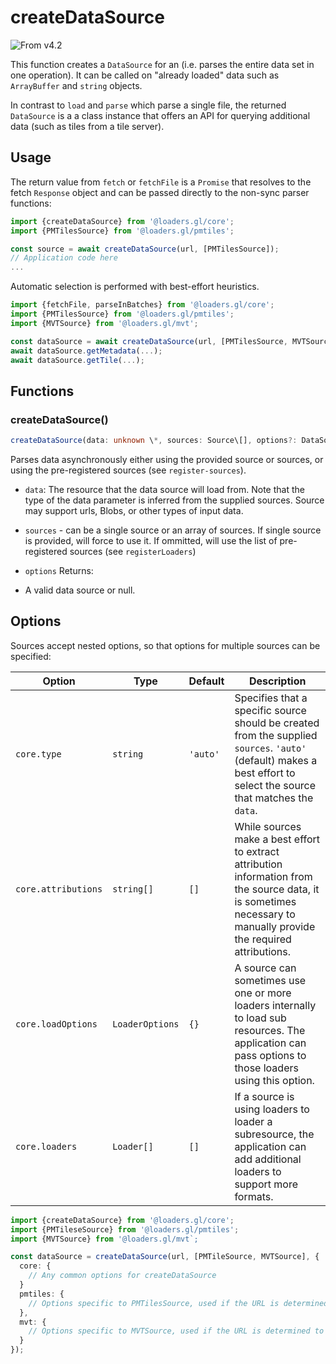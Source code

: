 # createDataSource

<p class="badges">
  <img src="https://img.shields.io/badge/From-v4.2-blue.svg?style=flat-square" alt="From v4.2" />
</p>

This function creates a `DataSource` for an
(i.e. parses the entire data set in one operation). It can be called on "already loaded" data such as `ArrayBuffer` and `string` objects.

In contrast to `load` and `parse` which parse a single file, the returned `DataSource` is a a class instance that offers an API for querying additional data (such as tiles from a tile server).

## Usage

The return value from `fetch` or `fetchFile` is a `Promise` that resolves to the fetch `Response` object and can be passed directly to the non-sync parser functions:

```typescript
import {createDataSource} from '@loaders.gl/core';
import {PMTilesSource} from '@loaders.gl/pmtiles';

const source = await createDataSource(url, [PMTilesSource]);
// Application code here
...
```

Automatic selection is performed with best-effort heuristics.

```typescript
import {fetchFile, parseInBatches} from '@loaders.gl/core';
import {PMTilesSource} from '@loaders.gl/pmtiles';
import {MVTSource} from '@loaders.gl/mvt';

const dataSource = await createDataSource(url, [PMTilesSource, MVTSource]);
await dataSource.getMetadata(...);
await dataSource.getTile(...);
```

## Functions

### createDataSource()

```ts
createDataSource(data: unknown \*, sources: Source\[], options?: DataSourceOptions) : Promise\<DataSource\>
```

Parses data asynchronously either using the provided source or sources, or using the pre-registered sources (see `register-sources`).

- `data`: The resource that the data source will load from. Note that the type of the data parameter is inferred from the supplied sources. Source may support urls, Blobs, or other types of input data.
- `sources` - can be a single source or an array of sources. If single source is provided, will force to use it. If ommitted, will use the list of pre-registered sources (see `registerLoaders`)
- `options`
  Returns:

- A valid data source or null.

## Options

Sources accept nested options, so that options for multiple sources can be specified:

| Option              | Type            | Default  | Description                                                                                                                                                          |
| ------------------- | --------------- | -------- | -------------------------------------------------------------------------------------------------------------------------------------------------------------------- |
| `core.type`         | `string`        | `'auto'` | Specifies that a specific source should be created from the supplied `sources`. `'auto'` (default) makes a best effort to select the source that matches the `data`. |
| `core.attributions` | `string[]`      | `[]`     | While sources make a best effort to extract attribution information from the source data, it is sometimes necessary to manually provide the required attributions.   |
| `core.loadOptions`  | `LoaderOptions` | `{}`     | A source can sometimes use one or more loaders internally to load sub resources. The application can pass options to those loaders using this option.                |
| `core.loaders`      | `Loader[]`      | `[]`     | If a source is using loaders to loader a subresource, the application can add additional loaders to support more formats.                                            |

```ts
import {createDataSource} from '@loaders.gl/core';
import {PMTileseSource} from '@loaders.gl/pmtiles';
import {MVTSource} from '@loaders.gl/mvt`;

const dataSource = createDataSource(url, [PMTileSource, MVTSource], {
  core: {
    // Any common options for createDataSource
  }
  pmtiles: {
    // Options specific to PMTilesSource, used if the URL is determined to reference a PMTiles file.
  },
  mvt: {
    // Options specific to MVTSource, used if the URL is determined to reference an MVT file hierarchy.
  }
});
```
